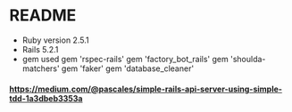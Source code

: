 # README


* Ruby version 2.5.1
* Rails 5.2.1
* gem used 
  gem 'rspec-rails'
  gem 'factory_bot_rails'
  gem 'shoulda-matchers'
  gem 'faker'
  gem 'database_cleaner'

#### https://medium.com/@pascales/simple-rails-api-server-using-simple-tdd-1a3dbeb3353a



